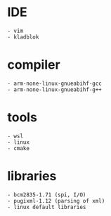 # IDE
	- vim
	- kladblok

# compiler 
	- arm-none-linux-gnueabihf-gcc
	- arm-none-linux-gnueabihf-g++
# tools
	- wsl
	- linux
	- cmake
# libraries
	- bcm2835-1.71 (spi, I/O)
	- pugixml-1.12 (parsing of xml)
	- linux default libraries
